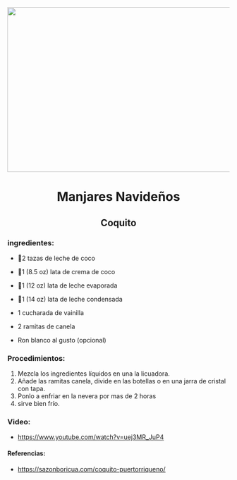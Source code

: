 <div align="center">
  
<img src="https://media.istockphoto.com/photos/homemade-puerto-rican-coquito-eggnog-picture-id1070748718?k=20&m=1070748718&s=612x612&w=0&h=4VI06QfQqZQdb_4M0PgUyCTd52D9o5kCXdAMagUNdxg=" width="520" height="374" />
  
# Manjares Navideños
## Coquito
  
</div>

### ingredientes:
- 🥛2 tazas de leche de coco

- 🥥1 (8.5 oz) lata de crema de coco

- 🥛1 (12 oz) lata de leche evaporada

- 🥛1 (14 oz) lata de leche condensada

- 1 cucharada de vainilla

- 2 ramitas de canela

- Ron blanco al gusto (opcional)

### Procedimientos: 
1. Mezcla los ingredientes líquidos en una la licuadora.
2. Añade las ramitas canela, divide en las botellas  o en una jarra de cristal con tapa.
3. Ponlo a enfriar en la nevera por mas de 2 horas
4. sirve bien frío.

### Video: 
- https://www.youtube.com/watch?v=uej3MR_JuP4

#### Referencias: 
- https://sazonboricua.com/coquito-puertorriqueno/

